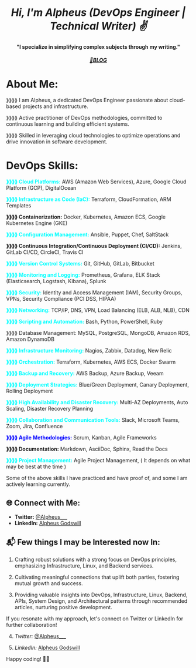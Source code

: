 <h1 align="center"><em>Hi, I'm Alpheus (DevOps Engineer | Technical Writer) ✌️</em></h1>
<h4 align="center">"I specialize in simplifying complex subjects through my writing."</h4>
<h5 align="center">
  <a href="https://alpheus.hashnode.dev/" target="_blank">📖BLOG</a>  
</h5>

# About Me:

<P>⟫⟫⟫⟫ I am Alpheus, a dedicated DevOps Engineer passionate about cloud-based projects and infrastructure.</P>

<P>⟫⟫⟫⟫ Active practitioner of DevOps methodologies, committed to continuous learning and building efficient systems.</P>

<P>⟫⟫⟫⟫ Skilled in leveraging cloud technologies to optimize operations and drive innovation in software development.</P>

# DevOps Skills:

<p><strong  style="color:cyan;">⟫⟫⟫⟫ Cloud Platforms:</strong> AWS (Amazon Web Services), Azure, Google Cloud Platform (GCP), DigitalOcean</p>
 <p> <strong style="color:cyan;">⟫⟫⟫⟫ Infrastructure as Code (IaC):</strong> Terraform, CloudFormation, ARM Templates</p>
 <p><strong> ⟫⟫⟫⟫ Containerization:</strong> Docker, Kubernetes, Amazon ECS, Google Kubernetes Engine (GKE)</p>
 <p> <strong style="color:cyan;">⟫⟫⟫⟫ Configuration Management:</strong> Ansible, Puppet, Chef, SaltStack</p>
<p><strong>⟫⟫⟫⟫ Continuous Integration/Continuous Deployment (CI/CD):</strong> Jenkins, GitLab CI/CD, CircleCI, Travis CI</p>
 <p> <strong style="color:cyan;">⟫⟫⟫⟫ Version Control Systems:</strong> Git, GitHub, GitLab, Bitbucket</p>
 <p> <strong style="color:cyan;">⟫⟫⟫⟫ Monitoring and Logging:</strong> Prometheus, Grafana, ELK Stack (Elasticsearch, Logstash, Kibana), Splunk</p>
 <p> <strong style="color:cyan;">⟫⟫⟫⟫ Security:</strong> Identity and Access Management (IAM), Security Groups, VPNs, Security Compliance (PCI DSS, HIPAA)</p>
 <p> <strong style="color:cyan;">⟫⟫⟫⟫ Networking:</strong> TCP/IP, DNS, VPN, Load Balancing (ELB, ALB, NLB), CDN</p>
 <p> <strong style="color:cyan;">⟫⟫⟫⟫ Scripting and Automation:</strong> Bash, Python, PowerShell, Ruby</p>
 <p> ⟫⟫⟫⟫ Database Management:</strong> MySQL, PostgreSQL, MongoDB, Amazon RDS, Amazon DynamoDB</p>
<p><strong style="color:cyan;">⟫⟫⟫⟫ Infrastructure Monitoring:</strong> Nagios, Zabbix, Datadog, New Relic</p>
 <p> <strong style="color:cyan;">⟫⟫⟫⟫ Orchestration:</strong> Terraform, Kubernetes, AWS ECS, Docker Swarm</p>
 <p> <strong style="color:cyan;">⟫⟫⟫⟫ Backup and Recovery:</strong> AWS Backup, Azure Backup, Veeam</p>
  <p><strong style="color:cyan;">⟫⟫⟫⟫ Deployment Strategies:</strong> Blue/Green Deployment, Canary Deployment, Rolling Deployment</p>
  <p><strong style="color:cyan;">⟫⟫⟫⟫ High Availability and Disaster Recovery:</strong> Multi-AZ Deployments, Auto Scaling, Disaster Recovery Planning</p>
  <p><strong style="color:cyan;">⟫⟫⟫⟫ Collaboration and Communication Tools:</strong> Slack, Microsoft Teams, Zoom, Jira, Confluence</p>
  <p><strong style="color:Blue;">⟫⟫⟫⟫ Agile Methodologies:</strong> Scrum, Kanban, Agile Frameworks</p>
  <p><strong>⟫⟫⟫⟫ Documentation:</strong> Markdown, AsciiDoc, Sphinx, Read the Docs</p>
  <p><strong style="color:cyan;">⟫⟫⟫⟫ Project Management:</strong> Agile Project Management, ( It depends on what may be best at the time )</p>

Some of the above skills I have practiced and have proof of, and some I am actively learning currently.</p>

## 🌐 Connect with Me:

- **Twitter:** [@Alpheus\_\_\_](https://twitter.com/Alpheus___)
- **LinkedIn:** [Alpheus Godswill](https://www.linkedin.com/in/alpheus-godswill/)

## 📬 Few things I may be Interested now In:
1. Crafting robust solutions with a strong focus on DevOps principles, emphasizing Infrastructure, Linux, and Backend services.

2. Cultivating meaningful connections that uplift both parties, fostering mutual growth and success.

3. Providing valuable insights into DevOps, Infrastructure, Linux, Backend, APIs, System Design, and Architectural patterns through recommended articles, nurturing positive development.

If you resonate with my approach, let's connect on Twitter or LinkedIn for further collaboration!

4. <em>Twitter:</em> [@Alpheus\_\_\_](https://twitter.com/Alpheus___)

5.  <em>LinkedIn:</em> [Alpheus Godswill](https://www.linkedin.com/in/alpheus-godswill/)

Happy coding! 🤖✨

<!-- [![Alpheus Godswill's GitHub stats](https://github-readme-stats.vercel.app/api?username=Alpheus-godswill1&count_private=true&show_icons=true&theme=merko)](https://github.com/Alpheus-godswill1/github-readme-stats) -->

<!-- [![My Github Language Stats](https://github-readme-stats.vercel.app/api/top-langs/?username=Alpheus-godswill1&layout=compact&theme=merko)](https://github.com/Alpheus-godswill1/github-readme-stats) -->
